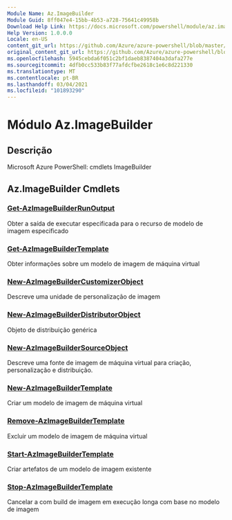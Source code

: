 ```yaml
---
Module Name: Az.ImageBuilder
Module Guid: 8ff047e4-15bb-4b53-a728-75641c49958b
Download Help Link: https://docs.microsoft.com/powershell/module/az.imagebuilder
Help Version: 1.0.0.0
Locale: en-US
content_git_url: https://github.com/Azure/azure-powershell/blob/master/src/ImageBuilder/help/Az.ImageBuilder.md
original_content_git_url: https://github.com/Azure/azure-powershell/blob/master/src/ImageBuilder/help/Az.ImageBuilder.md
ms.openlocfilehash: 5945cebda6f051c2bf1daeb8387404a3dafa277e
ms.sourcegitcommit: 4dfb0cc533b83f77afdcfbe2618c1e6c8d221330
ms.translationtype: MT
ms.contentlocale: pt-BR
ms.lasthandoff: 03/04/2021
ms.locfileid: "101893290"
---
```

# Módulo Az.ImageBuilder
## Descrição
Microsoft Azure PowerShell: cmdlets ImageBuilder

## Az.ImageBuilder Cmdlets
### [Get-AzImageBuilderRunOutput](Get-AzImageBuilderRunOutput.md)
Obter a saída de executar especificada para o recurso de modelo de imagem especificado

### [Get-AzImageBuilderTemplate](Get-AzImageBuilderTemplate.md)
Obter informações sobre um modelo de imagem de máquina virtual

### [New-AzImageBuilderCustomizerObject](New-AzImageBuilderCustomizerObject.md)
Descreve uma unidade de personalização de imagem

### [New-AzImageBuilderDistributorObject](New-AzImageBuilderDistributorObject.md)
Objeto de distribuição genérica

### [New-AzImageBuilderSourceObject](New-AzImageBuilderSourceObject.md)
Descreve uma fonte de imagem de máquina virtual para criação, personalização e distribuição.

### [New-AzImageBuilderTemplate](New-AzImageBuilderTemplate.md)
Criar um modelo de imagem de máquina virtual

### [Remove-AzImageBuilderTemplate](Remove-AzImageBuilderTemplate.md)
Excluir um modelo de imagem de máquina virtual

### [Start-AzImageBuilderTemplate](Start-AzImageBuilderTemplate.md)
Criar artefatos de um modelo de imagem existente

### [Stop-AzImageBuilderTemplate](Stop-AzImageBuilderTemplate.md)
Cancelar a com build de imagem em execução longa com base no modelo de imagem

